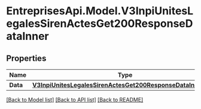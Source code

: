 # EntreprisesApi.Model.V3InpiUnitesLegalesSirenActesGet200ResponseDataInner

## Properties

Name | Type | Description | Notes
------------ | ------------- | ------------- | -------------
**Data** | [**V3InpiUnitesLegalesSirenActesGet200ResponseDataInnerData**](V3InpiUnitesLegalesSirenActesGet200ResponseDataInnerData.md) |  | [optional] 

[[Back to Model list]](../README.md#documentation-for-models) [[Back to API list]](../README.md#documentation-for-api-endpoints) [[Back to README]](../README.md)

